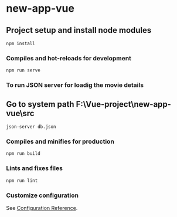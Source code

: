 # new-app-vue

## Project setup and install node modules
```
npm install
```
### Compiles and hot-reloads for development
```
npm run serve
```

### To run JSON server for loadig the movie details

## Go to system path F:\Vue-project\new-app-vue\src
```
json-server db.json
```

### Compiles and minifies for production
```
npm run build
```

### Lints and fixes files
```
npm run lint
```

### Customize configuration
See [Configuration Reference](https://cli.vuejs.org/config/).
